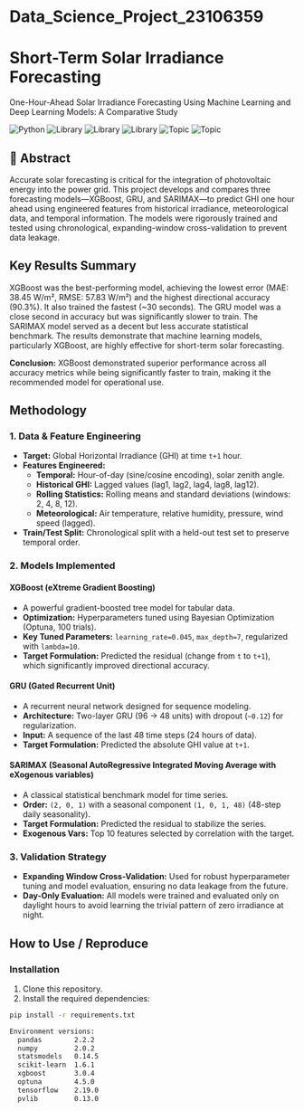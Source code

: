 # Data_Science_Project_23106359
# Short-Term Solar Irradiance Forecasting

One-Hour-Ahead Solar Irradiance Forecasting Using
Machine Learning and Deep Learning Models: A
Comparative Study

![Python](https://img.shields.io/badge/Python-3.10%2B-blue)
![Library](https://img.shields.io/badge/Library-XGBoost-orange)
![Library](https://img.shields.io/badge/Library-TensorFlow%2FKeras-red)
![Library](https://img.shields.io/badge/Library-StatsModels-green)
![Topic](https://img.shields.io/badge/Topic-Time%20Series%20Forecasting-lightgrey)
![Topic](https://img.shields.io/badge/Topic-Renewable%20Energy-brightgreen)

## 📖 Abstract

Accurate solar forecasting is critical for the integration of photovoltaic energy into the power grid. This project develops and compares three forecasting models—XGBoost, GRU, and SARIMAX—to predict GHI one hour ahead using engineered features from historical irradiance, meteorological data, and temporal information. The models were rigorously trained and tested using chronological, expanding-window cross-validation to prevent data leakage.

## Key Results Summary

XGBoost was the best-performing model, achieving the lowest error (MAE: 38.45 W/m², RMSE: 57.83 W/m²) and the highest directional accuracy (90.3%). It also trained the fastest (~30 seconds). The GRU model was a close second in accuracy but was significantly slower to train. The SARIMAX model served as a decent but less accurate statistical benchmark. The results demonstrate that machine learning models, particularly XGBoost, are highly effective for short-term solar forecasting.

**Conclusion:** XGBoost demonstrated superior performance across all accuracy metrics while being significantly faster to train, making it the recommended model for operational use.

##  Methodology

### 1. Data & Feature Engineering
- **Target:** Global Horizontal Irradiance (GHI) at time `t+1` hour.
- **Features Engineered:**
  - **Temporal:** Hour-of-day (sine/cosine encoding), solar zenith angle.
  - **Historical GHI:** Lagged values (lag1, lag2, lag4, lag8, lag12).
  - **Rolling Statistics:** Rolling means and standard deviations (windows: 2, 4, 8, 12).
  - **Meteorological:** Air temperature, relative humidity, pressure, wind speed (lagged).
- **Train/Test Split:** Chronological split with a held-out test set to preserve temporal order.

### 2. Models Implemented

#### **XGBoost (eXtreme Gradient Boosting)**
- A powerful gradient-boosted tree model for tabular data.
- **Optimization:** Hyperparameters tuned using Bayesian Optimization (Optuna, 100 trials).
- **Key Tuned Parameters:** `learning_rate=0.045`, `max_depth=7`, regularized with `lambda=10`.
- **Target Formulation:** Predicted the residual (change from `t` to `t+1`), which significantly improved directional accuracy.

#### **GRU (Gated Recurrent Unit)**
- A recurrent neural network designed for sequence modeling.
- **Architecture:** Two-layer GRU (96 → 48 units) with dropout (`~0.12`) for regularization.
- **Input:** A sequence of the last 48 time steps (24 hours of data).
- **Target Formulation:** Predicted the absolute GHI value at `t+1`.

#### **SARIMAX (Seasonal AutoRegressive Integrated Moving Average with eXogenous variables)**
- A classical statistical benchmark model for time series.
- **Order:** `(2, 0, 1)` with a seasonal component `(1, 0, 1, 48)` (48-step daily seasonality).
- **Target Formulation:** Predicted the residual to stabilize the series.
- **Exogenous Vars:** Top 10 features selected by correlation with the target.

### 3. Validation Strategy
- **Expanding Window Cross-Validation:** Used for robust hyperparameter tuning and model evaluation, ensuring no data leakage from the future.
- **Day-Only Evaluation:** All models were trained and evaluated only on daylight hours to avoid learning the trivial pattern of zero irradiance at night.

## How to Use / Reproduce

### Installation
1. Clone this repository.
2. Install the required dependencies:
```bash
pip install -r requirements.txt

Environment versions:
  pandas        2.2.2
  numpy         2.0.2
  statsmodels   0.14.5
  scikit-learn  1.6.1
  xgboost       3.0.4
  optuna        4.5.0
  tensorflow    2.19.0
  pvlib         0.13.0
